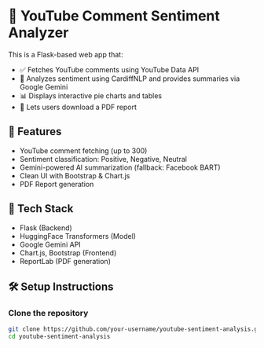 # 🎥 YouTube Comment Sentiment Analyzer

This is a Flask-based web app that:
- ✅ Fetches YouTube comments using YouTube Data API
- 🧠 Analyzes sentiment using CardiffNLP and provides summaries via Google Gemini
- 📊 Displays interactive pie charts and tables
- 📄 Lets users download a PDF report

## 🚀 Features
- YouTube comment fetching (up to 300)
- Sentiment classification: Positive, Negative, Neutral
- Gemini-powered AI summarization (fallback: Facebook BART)
- Clean UI with Bootstrap & Chart.js
- PDF Report generation

## 🔧 Tech Stack
- Flask (Backend)
- HuggingFace Transformers (Model)
- Google Gemini API
- Chart.js, Bootstrap (Frontend)
- ReportLab (PDF generation)

## 🛠️ Setup Instructions

### Clone the repository
```bash
git clone https://github.com/your-username/youtube-sentiment-analysis.git
cd youtube-sentiment-analysis
